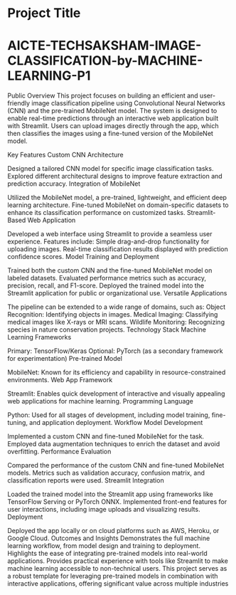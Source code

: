 
# Project Title
# AICTE-TECHSAKSHAM-IMAGE-CLASSIFICATION-by-MACHINE-LEARNING-P1
Public Overview
This project focuses on building an efficient and user-friendly image classification pipeline using Convolutional Neural Networks (CNN) and the pre-trained MobileNet model. The system is designed to enable real-time predictions through an interactive web application built with Streamlit. Users can upload images directly through the app, which then classifies the images using a fine-tuned version of the MobileNet model.

Key Features
Custom CNN Architecture

Designed a tailored CNN model for specific image classification tasks.
Explored different architectural designs to improve feature extraction and prediction accuracy.
Integration of MobileNet

Utilized the MobileNet model, a pre-trained, lightweight, and efficient deep learning architecture.
Fine-tuned MobileNet on domain-specific datasets to enhance its classification performance on customized tasks.
Streamlit-Based Web Application

Developed a web interface using Streamlit to provide a seamless user experience.
Features include:
Simple drag-and-drop functionality for uploading images.
Real-time classification results displayed with prediction confidence scores.
Model Training and Deployment

Trained both the custom CNN and the fine-tuned MobileNet model on labeled datasets.
Evaluated performance metrics such as accuracy, precision, recall, and F1-score.
Deployed the trained model into the Streamlit application for public or organizational use.
Versatile Applications

The pipeline can be extended to a wide range of domains, such as:
Object Recognition: Identifying objects in images.
Medical Imaging: Classifying medical images like X-rays or MRI scans.
Wildlife Monitoring: Recognizing species in nature conservation projects.
Technology Stack
Machine Learning Frameworks

Primary: TensorFlow/Keras
Optional: PyTorch (as a secondary framework for experimentation)
Pre-trained Model

MobileNet: Known for its efficiency and capability in resource-constrained environments.
Web App Framework

Streamlit: Enables quick development of interactive and visually appealing web applications for machine learning.
Programming Language

Python: Used for all stages of development, including model training, fine-tuning, and application deployment.
Workflow
Model Development

Implemented a custom CNN and fine-tuned MobileNet for the task.
Employed data augmentation techniques to enrich the dataset and avoid overfitting.
Performance Evaluation

Compared the performance of the custom CNN and fine-tuned MobileNet models.
Metrics such as validation accuracy, confusion matrix, and classification reports were used.
Streamlit Integration

Loaded the trained model into the Streamlit app using frameworks like TensorFlow Serving or PyTorch ONNX.
Implemented front-end features for user interactions, including image uploads and visualizing results.
Deployment

Deployed the app locally or on cloud platforms such as AWS, Heroku, or Google Cloud.
Outcomes and Insights
Demonstrates the full machine learning workflow, from model design and training to deployment.
Highlights the ease of integrating pre-trained models into real-world applications.
Provides practical experience with tools like Streamlit to make machine learning accessible to non-technical users.
This project serves as a robust template for leveraging pre-trained models in combination with interactive applications, offering significant value across multiple industries
